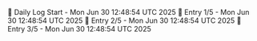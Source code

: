 📅 Daily Log Start - Mon Jun 30 12:48:54 UTC 2025
📌 Entry 1/5 - Mon Jun 30 12:48:54 UTC 2025
📌 Entry 2/5 - Mon Jun 30 12:48:54 UTC 2025
📌 Entry 3/5 - Mon Jun 30 12:48:54 UTC 2025
